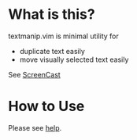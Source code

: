 What is this?
==================================
textmanip.vim is minimal utility for

  * duplicate text easily
  * move visually selected text easily

See [ScreenCast](http://www.youtube.com/watch?v=rXeendPlUBA)

How to Use
==================================
Please see [help](https://github.com/t9md/vim-textmanip/blob/master/doc/textmanip.txt).
